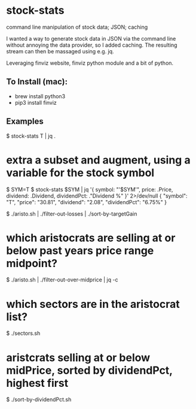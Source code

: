 # stock-stats
command line manipulation of stock data; JSON; caching

I wanted a way to generate stock data in JSON via the command line without annoying the data provider, 
so I added caching.  The resulting stream can then be massaged using e.g. jq.

Leveraging finviz website, finviz python module and a bit of python.

## To Install (mac):
- brew install python3
- pip3 install finviz

## Examples
$ stock-stats T | jq .

# extra a subset and augment, using a variable for the stock symbol
$ SYM=T
$ stock-stats $SYM | jq '{ symbol: "'$SYM'", price: .Price, dividend: .Dividend, dividendPct: ."Dividend %" }' 2>/dev/null
{
  "symbol": "T",
  "price": "30.81",
  "dividend": "2.08",
  "dividendPct": "6.75%"
}

$ ./aristo.sh | ./filter-out-losses | ./sort-by-targetGain  

# which aristocrats are selling at or below past years price range midpoint?
$ ./aristo.sh | ./filter-out-over-midprice  | jq -c

# which sectors are in the aristocrat list?
$ ./sectors.sh

# aristcrats selling at or below midPrice, sorted by dividendPct, highest first
$ ./sort-by-dividendPct.sh 
